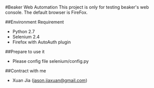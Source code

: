 #Beaker Web Automation
This project is only for testing beaker's web console. The default browser is FireFox.

##Environment Requirement
* Python 2.7
* Selenium 2.4
* Firefox with AutoAuth plugin

##Prepare to use it
* Please config file selenium/config.py

##Contract with me
* Xuan Jia (jason.jiaxuan@gmail.com)
